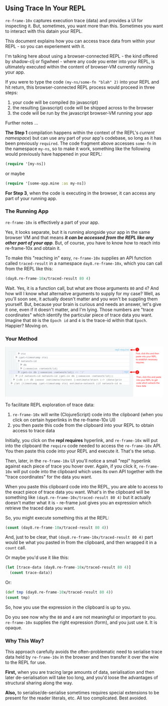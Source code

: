## Using Trace In Your REPL

`re-frame-10x` captures execution trace (data) and provides a UI for inspecting it. But, sometimes, you want more than this.  Sometimes you want to interact with this datain your REPL. 

This document explains how you can access trace data from within your REPL - so you can experiement with it. 

I'm talking here about using a browser-connected REPL - the kind offered by shadow-clj or figwheel - where any code you enter into your REPL, is ultimately executed within the content of browser-VM currently running your app. 

If you were to type the code `(my-ns/some-fn "blah" 2)` into your REPL and hit return, 
this browser-connected REPL process would proceed in three steps:
 1. your code will be compiled (to javascript)
 2. the resulting (javascript) code will be shipped across to the browser 
 3. the code will be run by the javascript browser-VM running your app 
 
Further notes ...

**The Step 1** compilation happens within the context of the REPL's *current namespace*)
but can use any part of your app's codebase, so long as it 
has been previously `required`. The code fragment above accesses `some-fn` 
in the namespace `my-ns`, so to make it work, something like the following would
previously have happened in your REPL: 
```clj
(require '[my-ns])
```
or maybe
```clj
(require '[some-app.mine :as my-ns])
```

**For Step 3**, when the code is executing in the browser, it can access any 
part of your running app. 

### The Running App

`re-frame-10x` is effectively a part of your app. 

Yes, it looks separate, but it is running alongside your app 
in the same browser VM and that means **_it can 
be accessed from the REPL like any other part of your app_**. But, of course, you have to know how 
to reach into re-frame-10x and obtain it. 

To make this "reaching in" easy, `re-frame-10x` supplies an API function called `traced-result` 
in a namespace `day8.re-frame-10x`, which you can call from the REPL like this: 

```clj
(day8.re-frame-10x/traced-result 80 4)
```

Wait. Yes, it is a function call, but what are those arguments `80` and `4`?  And how will I know what alternaitve arguments to supply for my case? 
Well, as you'll soon see, it actually doesn't matter and you won't be suppling them yourself. 
But, because your brain is curious and needs an answer, let's give it one, even if it doesn't matter, and I'm lying. 
Those numbers are "trace coordinates" which identify the particular piece of trace data you want.
Imagine that `80` is the `Epoch id` and `4` is the trace-id within that `Epoch`. Happier? Moving on. 


### Your Method

![Estim8 demo](/docs/images/repl.png)

To facilitate REPL exploration of trace data:
  1. `re-frame-10x` will write (ClojureScript) code into the clipboard (when you click on certain hyperlinks in the re-frame-10x UI)
  2. you then paste this code from the clipboard into your REPL to obtain access to trace data

Initially, you click on the **repl requires** hyperlink, and `re-frame-10x` will 
put into the clipboard the `require` code needed to access the `re-frame-10x` API.  
You then paste this code into your REPL and execute it. That's the setup.
 
Then, later, in the `re-frame-10x` UI you'll notice a small "repl" 
hyperlink against each piece of trace you hover over. Again, if you click it, `re-frame-10x` will put code into 
the clipboard which uses its own API together with the "trace coordinates" for the data you want. 

When you paste this clipboard code into the REPL, you are able to access to the exact 
piece of trace data you want.  What's in the clipboard will be something like `(day8.re-frame-10x/traced-result 80 4)`
but it actually doesn't matter what it is - re-frame just gives you an expression which 
retrieve the traced data you want. 

So, you might execute something this at the REPL: 
```clj
(count (day8.re-frame-10x/traced-result 80 4))
```

And, just to be clear, that `(day8.re-frame-10x/traced-result 80 4)` part would be what you pasted in
from the clipboard, and then wrapped it in a `count` call.

Or maybe you'd use it like this: 
```clj
(let [trace-data (day8.re-frame-10x/traced-result 80 4)]
  (count trace-data))
```

Or:
```cljs
(def tmp (day8.re-frame-10x/traced-result 80 4))
(count tmp)
```

So, how you use the expression in the clipboard is up to you.

Do you see now why the `80` and `4` are not meaningful or important to you. `re-frame-10x` 
supplies the right expression (form), and you just use it. It is opaque.

### Why This Way?

This approach carefully avoids the often-problematic need to 
serialise trace data held by `re-frame-10x` in the browser and then 
transfer it over the wire to the REPL for use. 

**First,** when you are tracing large amounts of data, serialisation and then 
later de-serialisation will 
take too long, and you'd loose the advantages 
of structural sharing along the way. 

**Also,** to serialise/de-serialise sometimes requires special extensions to be 
present for the reader literals, etc.  All too complicated. Best avoided.  
